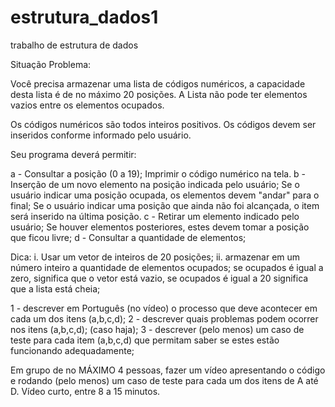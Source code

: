 # estrutura_dados1
trabalho de estrutura de dados

Situação Problema:

Você precisa armazenar uma lista de códigos numéricos, a capacidade desta lista é de no máximo 20 posições. A Lista não pode ter elementos vazios entre os elementos ocupados.

Os códigos numéricos são todos inteiros positivos. Os códigos devem ser inseridos conforme informado pelo usuário.

Seu programa deverá permitir:

a - Consultar a posição (0 a 19); Imprimir o código numérico na tela.
b - Inserção de um novo elemento na posição indicada pelo usuário; Se o usuário indicar uma posição ocupada, os elementos devem "andar" para o final; Se o usuário indicar uma posição que ainda não foi alcançada, o item será inserido na última posição.
c - Retirar um elemento indicado pelo usuário; Se houver elementos posteriores, estes devem tomar a posição que ficou livre;
d - Consultar a quantidade de elementos;

Dica:
i. Usar um vetor de inteiros de 20 posições;
ii. armazenar em um número inteiro a quantidade de elementos ocupados; se ocupados é igual a zero, significa que o vetor está vazio, se ocupados é igual a 20 significa que a lista está cheia;

1 - descrever em Português  (no vídeo) o processo que deve acontecer em cada um dos itens (a,b,c,d);
2 - descrever quais problemas podem ocorrer nos itens (a,b,c,d); (caso haja);
3 - descrever (pelo menos) um caso de teste para cada item (a,b,c,d) que permitam saber se estes estão funcionando adequadamente;

Em grupo de no MÁXIMO 4 pessoas, fazer um vídeo apresentando o código e rodando (pelo menos) um caso de teste para cada um dos itens de A até D.
Vídeo curto,  entre 8 a 15 minutos. 